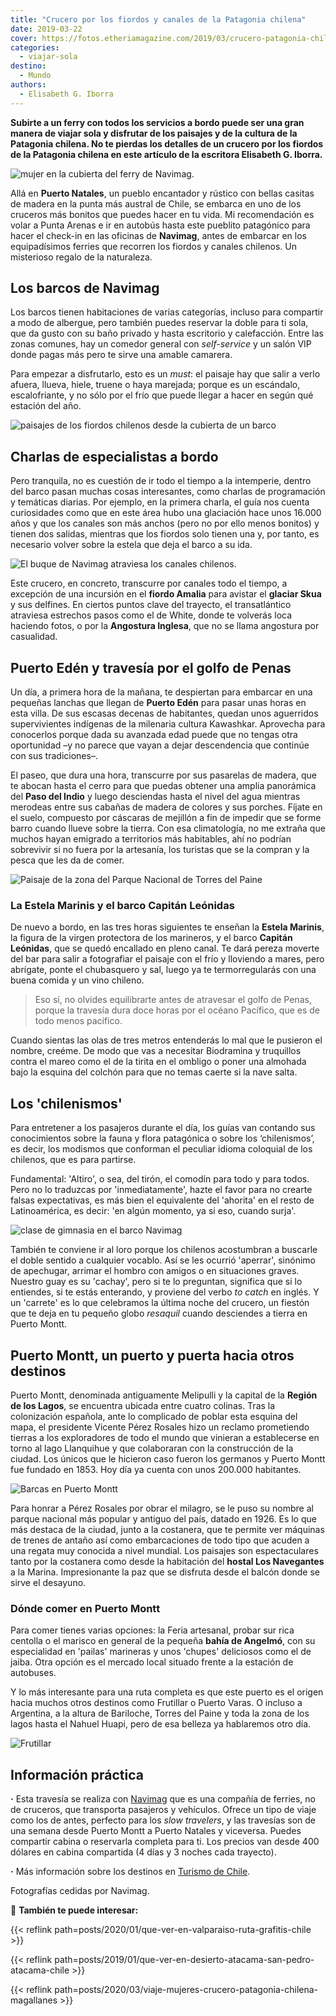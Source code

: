 ```yaml
---
title: "Crucero por los fiordos y canales de la Patagonia chilena"
date: 2019-03-22
cover: https://fotos.etheriamagazine.com/2019/03/crucero-patagonia-chile.jpg
categories: 
  - viajar-sola
destino: 
  - Mundo
authors: 
  - Elisabeth G. Iborra
---
```


**Subirte a un ferry con todos los servicios a bordo puede ser una gran manera de viajar 
sola y disfrutar de los paisajes y de la cultura de la Patagonia chilena. No te pierdas 
los detalles de un crucero por los fiordos de la Patagonia chilena en este artículo de 
la escritora Elisabeth G. Iborra.** 

![mujer en la cubierta del ferry de Navimag.](https://fotos.etheriamagazine.com/2019/02/Navimag-foto-cubierta-e1552986249269.jpg "Vista desde la cubierta del ferry de Navimag.")

Allá en **Puerto Natales**, un pueblo encantador y rústico con bellas casitas de madera 
en la punta más austral de Chile, se embarca en uno de los cruceros más bonitos que 
puedes hacer en tu vida. Mi recomendación es volar a Punta Arenas e ir en autobús hasta 
este pueblito patagónico para hacer el check-in en las oficinas de **Navimag**, antes de 
embarcar en los equipadísimos ferries que recorren los fiordos y canales chilenos. Un 
misterioso regalo de la naturaleza. 

## Los barcos de Navimag

Los barcos tienen habitaciones de varias categorías, incluso para compartir a modo de 
albergue, pero también puedes reservar la doble para ti sola, que da gusto con su baño 
privado y hasta escritorio y calefacción. Entre las zonas comunes, hay un comedor 
general con _self-service_ y un salón VIP donde pagas más pero te sirve una amable 
camarera. 

Para empezar a disfrutarlo, esto es un _must_: el paisaje hay que salir a verlo afuera, 
llueva, hiele, truene o haya marejada; porque es un escándalo, escalofriante, y no sólo 
por el frío que puede llegar a hacer en según qué estación del año. 

![paisajes de los fiordos chilenos desde la cubierta de un barco](https://fotos.etheriamagazine.com/2019/03/Navimag-paisaje-e1552986272842.jpg "Los paisajes desde la cubierta de los ferries de Navimag son sorprendentes.")

## Charlas de especialistas a bordo

Pero tranquila, no es cuestión de ir todo el tiempo a la intemperie, dentro del barco 
pasan muchas cosas interesantes, como charlas de programación y temáticas diarias. Por 
ejemplo, en la primera charla, el guía nos cuenta curiosidades como que en este área 
hubo una glaciación hace unos 16.000 años y que los canales son más anchos (pero no por 
ello menos bonitos) y tienen dos salidas, mientras que los fiordos solo tienen una y, 
por tanto, es necesario volver sobre la estela que deja el barco a su ida. 

![El buque de Navimag atraviesa los canales chilenos.](https://fotos.etheriamagazine.com/2019/03/Navimag-fiordos-e1552986286213.jpg "El buque de Navimag atraviesa los canales chilenos.")

Este crucero, en concreto, transcurre por canales todo el tiempo, a excepción de una 
incursión en el **fiordo Amalia** para avistar el **glaciar Skua** y sus delfines. En 
ciertos puntos clave del trayecto, el transatlántico atraviesa estrechos pasos como el 
de White, donde te volverás loca haciendo fotos, o por la **Angostura Inglesa**, que no 
se llama angostura por casualidad. 

## Puerto Edén y travesía por el golfo de Penas

Un día, a primera hora de la mañana, te despiertan para embarcar en una pequeñas lanchas 
que llegan de **Puerto Edén** para pasar unas horas en esta villa. De sus escasas 
decenas de habitantes, quedan unos aguerridos supervivientes indígenas de la milenaria 
cultura Kawashkar. Aprovecha para conocerlos porque dada su avanzada edad puede que no 
tengas otra oportunidad –y no parece que vayan a dejar descendencia que continúe con sus 
tradiciones–. 

El paseo, que dura una hora, transcurre por sus pasarelas de madera, que te abocan hasta 
el cerro para que puedas obtener una amplia panorámica del **Paso del Indio** y luego 
desciendas hasta el nivel del agua mientras merodeas entre sus cabañas de madera de 
colores y sus porches. Fíjate en el suelo, compuesto por cáscaras de mejillón a fin de 
impedir que se forme barro cuando llueve sobre la tierra. Con esa climatología, no me 
extraña que muchos hayan emigrado a territorios más habitables, ahí no podrían 
sobrevivir si no fuera por la artesanía, los turistas que se la compran y la pesca que 
les da de comer. 

![Paisaje de la zona del Parque Nacional de Torres del Paine](https://fotos.etheriamagazine.com/2019/03/chile-glaciares-e1552986302726.jpg "Paisaje de la zona del Parque Nacional de Torres del Paine.")

### La Estela Marinis y el barco Capitán Leónidas

De nuevo a bordo, en las tres horas siguientes te enseñan la **Estela Marinis**, la 
figura de la virgen protectora de los marineros, y el barco **Capitán Leónidas**, que se 
quedó encallado en pleno canal. Te dará pereza moverte del bar para salir a fotografiar 
el paisaje con el frío y lloviendo a mares, pero abrígate, ponte el chubasquero y sal, 
luego ya te termorregularás con una buena comida y un vino chileno. 

> Eso sí, no olvides equilibrarte antes de atravesar el golfo de Penas, porque la travesía 
> dura doce horas por el océano Pacífico, que es de todo menos pacífico. 

Cuando sientas las olas de tres metros entenderás lo mal que le pusieron el nombre, 
creéme. De modo que vas a necesitar Biodramina y truquillos contra el mareo como el de 
la tirita en el ombligo o poner una almohada bajo la esquina del colchón para que no 
temas caerte si la nave salta. 

## Los 'chilenismos'

Para entretener a los pasajeros durante el día, los guías van contando sus conocimientos 
sobre la fauna y flora patagónica o sobre los ‘chilenismos’, es decir, los modismos que 
conforman el peculiar idioma coloquial de los chilenos, que es para partirse. 

Fundamental: 'Altiro', o sea, del tirón, el comodín para todo y para todos. Pero no lo 
traduzcas por 'inmediatamente', hazte el favor para no crearte falsas expectativas, es 
más bien el equivalente del 'ahorita' en el resto de Latinoamérica, es decir: 'en algún 
momento, ya si eso, cuando surja'. 

![clase de gimnasia en el barco Navimag](https://fotos.etheriamagazine.com/2019/03/navimag-gimnasia-cubierta-e1552986329443.jpg "Durante la travesía se puede aprovechar el tiempo para realizar distintas actividades, como una clase de gimnasia.")

También te conviene ir al loro porque los chilenos acostumbran a buscarle el doble 
sentido a cualquier vocablo. Así se les ocurrió 'aperrar', sinónimo de apechugar, 
arrimar el hombro con amigos o en situaciones graves. Nuestro guay es su 'cachay', pero 
si te lo preguntan, significa que si lo entiendes, si te estás enterando, y proviene del 
verbo _to catch_ en inglés. Y un 'carrete' es lo que celebramos la última noche del 
crucero, un fiestón que te deja en tu pequeño globo _resaquil_ cuando desciendes a 
tierra en Puerto Montt. 

## Puerto Montt, un puerto y puerta hacia otros destinos

Puerto Montt, denominada antiguamente Melipulli y la capital de la **Región de los 
Lagos**, se encuentra ubicada entre cuatro colinas. Tras la colonización española, ante 
lo complicado de poblar esta esquina del mapa, el presidente Vicente Pérez Rosales hizo 
un reclamo prometiendo tierras a los exploradores de todo el mundo que vinieran a 
establecerse en torno al lago Llanquihue y que colaboraran con la construcción de la 
ciudad. Los únicos que le hicieron caso fueron los germanos y Puerto Montt fue fundado 
en 1853. Hoy día ya cuenta con unos 200.000 habitantes. 

![Barcas en Puerto Montt](https://fotos.etheriamagazine.com/2019/03/Crucero-chile-puerto-montt.jpg "Barcas en Puerto Montt. © Yannes Kiefer.")

Para honrar a Pérez Rosales por obrar el milagro, se le puso su nombre al parque 
nacional más popular y antiguo del país, datado en 1926. Es lo que más destaca de la 
ciudad, junto a la costanera, que te permite ver máquinas de trenes de antaño así como 
embarcaciones de todo tipo que acuden a una regata muy conocida a nivel mundial. Los 
paisajes son espectaculares tanto por la costanera como desde la habitación del **hostal 
Los Navegantes** a la Marina. Impresionante la paz que se disfruta desde el balcón donde 
se sirve el desayuno. 

### Dónde comer en Puerto Montt

Para comer tienes varias opciones: la Feria artesanal, probar sur rica centolla o el 
marisco en general de la pequeña **bahía de Angelmó**, con su especialidad en 'pailas' 
marineras y unos 'chupes' deliciosos como el de jaiba. Otra opción es el mercado local 
situado frente a la estación de autobuses. 

Y lo más interesante para una ruta completa es que este puerto es el origen hacia muchos 
otros destinos como Frutillar o Puerto Varas. O incluso a Argentina, a la altura de 
Bariloche, Torres del Paine y toda la zona de los lagos hasta el Nahuel Huapi, pero de 
esa belleza ya hablaremos otro día. 

![Frutillar](https://fotos.etheriamagazine.com/2019/03/crucero-chile-frutillar.jpg "Frutillar. © William Justen de Vasconcellos.")

## Información práctica

**·** Esta travesía se realiza con 
[Navimag](https://www.navimag.com/explora-la-patagonia-en-ferry-navimag) que es una 
compañía de ferries, no de cruceros, que transporta pasajeros y vehículos. Ofrece un 
tipo de viaje como los de antes, perfecto para los _slow travelers_, y las travesías son 
de una semana desde Puerto Montt a Puerto Natales y viceversa. Puedes compartir cabina o 
reservarla completa para ti. Los precios van desde 400 dólares en cabina compartida (4 
días y 3 noches cada trayecto). 

**·** Más información sobre los destinos en [Turismo de Chile](https://chile.travel). 

Fotografías cedidas por Navimag. 

📌 **También te puede interesar:** 

{{< reflink path=posts/2020/01/que-ver-en-valparaiso-ruta-grafitis-chile >}} 

{{< reflink path=posts/2019/01/que-ver-en-desierto-atacama-san-pedro-atacama-chile >}} 

{{< reflink path=posts/2020/03/viaje-mujeres-crucero-patagonia-chilena-magallanes >}}
